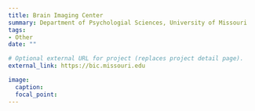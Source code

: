 ```yaml
---
title: Brain Imaging Center
summary: Department of Psychologial Sciences, University of Missouri
tags:
- Other
date: ""

# Optional external URL for project (replaces project detail page).
external_link: https://bic.missouri.edu

image:
  caption: 
  focal_point: 
---
```

